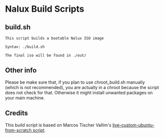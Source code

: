 # Nalux Build Scripts

## build.sh

```
This script builds a bootable Nalux ISO image

Syntax: ./build.sh

The final iso will be found in ./out/
```

## Other info
Please be make sure that, if you plan to use chroot_build.sh manually (which is not recommended), you are actually in a chroot because the script does not check for that. Otherwise it might install unwanted packages on your main machine.

## Credits

This build script is based on Marcos Tischer Vallim's [live-custom-ubuntu-from-scratch script](https://github.com/mvallim/live-custom-ubuntu-from-scratch/tree/master/scripts).
